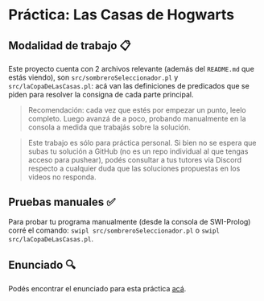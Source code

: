 # Práctica: Las Casas de Hogwarts

## Modalidad de trabajo :clipboard:

Este proyecto cuenta con 2 archivos relevante (además del `README.md` que estás viendo), son `src/sombreroSeleccionador.pl` y `src/laCopaDeLasCasas.pl`: acá van las definiciones de predicados que se piden para resolver la consigna de cada parte principal.

> Recomendación: cada vez que estés por empezar un punto, leelo completo. Luego avanzá de a poco, probando manualmente en la consola a medida que trabajás sobre la solución.

> Este trabajo es sólo para práctica personal. Si bien no se espera que subas tu solución a GitHub (no es un repo individual al que tengas acceso para pushear), podés consultar a tus tutores via Discord respecto a cualquier duda que las soluciones propuestas en los videos no responda.

## Pruebas manuales :white_check_mark:

Para probar tu programa manualmente (desde la consola de SWI-Prolog) corré el comando: `swipl src/sombreroSeleccionador.pl` o `swipl src/laCopaDeLasCasas.pl`. 

## Enunciado :mag:

Podés encontrar el enunciado para esta práctica [acá](https://docs.google.com/document/u/1/d/e/2PACX-1vR9SBhz2J3lmqcMXOBs1BzSt7N1YWPoIuubAmQxPIOcnbn5Ow9REYt4NXQzOwXXiUaEQ4hfHNEt3_C7/pub).
